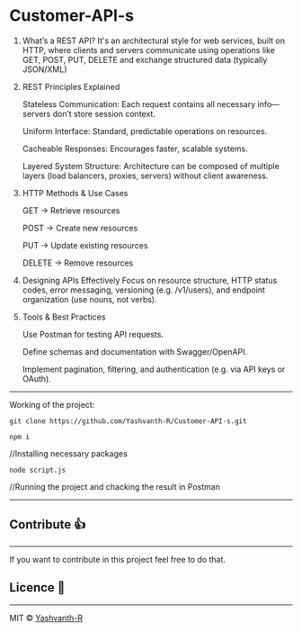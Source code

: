 # Customer-API-s

1. What’s a REST API?
    It's an architectural style for web services, built on HTTP, where clients and servers communicate using operations like GET, POST, PUT, DELETE and exchange structured data (typically JSON/XML)

2. REST Principles Explained

    Stateless Communication: Each request contains all necessary info—servers don’t store session context.

    Uniform Interface: Standard, predictable operations on resources.

    Cacheable Responses: Encourages faster, scalable systems.

    Layered System Structure: Architecture can be composed of multiple layers (load balancers, proxies, servers) without client awareness.

3. HTTP Methods & Use Cases

    GET → Retrieve resources

    POST → Create new resources

    PUT → Update existing resources

    DELETE → Remove resources

4. Designing APIs Effectively
    Focus on resource structure, HTTP status codes, error messaging, versioning (e.g. /v1/users), and endpoint organization (use nouns, not verbs).

5. Tools & Best Practices

    Use Postman for testing API requests.

    Define schemas and documentation with Swagger/OpenAPI.

    Implement pagination, filtering, and authentication (e.g. via API keys or OAuth).

--------------------------------------------------------------------------------------------------------------------------------------------------------------------------------------------------------------------

Working of the project:

```
git clone https://github.com/Yashvanth-R/Customer-API-s.git
```

```
npm i
```
//Installing necessary packages

```
node script.js
```
//Running the project and chacking the result in Postman

----------------------------------------------------------------------------------------------------------------------------------------------------------------------------------------------------------------------

## Contribute :thumbsup:
--------------------------------------
If you want to contribute in this project feel free to do that.

## Licence :scroll:
---------------------------------
MIT © [Yashvanth-R](https://github.com/Yashvanth-R)

